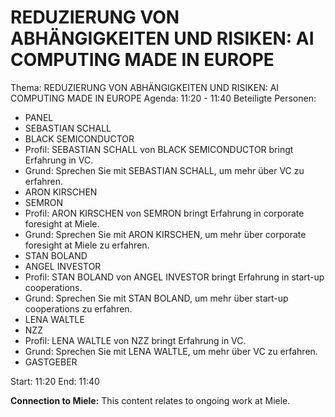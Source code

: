 # REDUZIERUNG VON ABHÄNGIGKEITEN UND RISIKEN: AI COMPUTING MADE IN EUROPE
Thema: REDUZIERUNG VON ABHÄNGIGKEITEN UND RISIKEN: AI COMPUTING MADE IN EUROPE
Agenda: 11:20 - 11:40
Beteiligte Personen:
- PANEL
- SEBASTIAN SCHALL
- BLACK SEMICONDUCTOR
- Profil: SEBASTIAN SCHALL von BLACK SEMICONDUCTOR bringt Erfahrung in VC.
- Grund: Sprechen Sie mit SEBASTIAN SCHALL, um mehr über VC zu erfahren.
- ARON KIRSCHEN
- SEMRON
- Profil: ARON KIRSCHEN von SEMRON bringt Erfahrung in corporate foresight at Miele.
- Grund: Sprechen Sie mit ARON KIRSCHEN, um mehr über corporate foresight at Miele zu erfahren.
- STAN BOLAND
- ANGEL INVESTOR
- Profil: STAN BOLAND von ANGEL INVESTOR bringt Erfahrung in start-up cooperations.
- Grund: Sprechen Sie mit STAN BOLAND, um mehr über start-up cooperations zu erfahren.
- LENA WALTLE
- NZZ
- Profil: LENA WALTLE von NZZ bringt Erfahrung in VC.
- Grund: Sprechen Sie mit LENA WALTLE, um mehr über VC zu erfahren.
- GASTGEBER

Start: 11:20
End: 11:40

**Connection to Miele:** This content relates to ongoing work at Miele.
